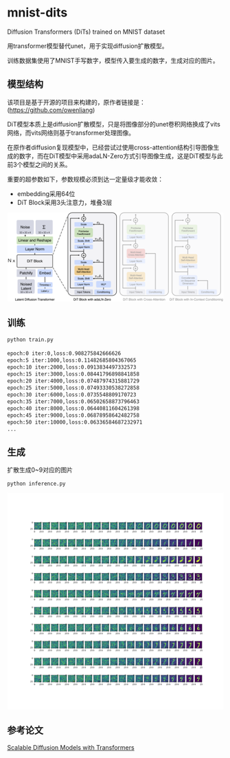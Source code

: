 # mnist-dits

Diffusion Transformers (DiTs) trained on MNIST dataset

用transformer模型替代unet，用于实现diffusion扩散模型。

训练数据集使用了MNIST手写数字，模型传入要生成的数字，生成对应的图片。

## 模型结构

该项目是基于开源的项目来构建的，原作者链接是：(https://github.com/owenliang)


DiT模型本质上是diffusion扩散模型，只是将图像部分的unet卷积网络换成了vits网络，而vits网络则基于transformer处理图像。

在原作者diffusion复现模型中，已经尝试过使用cross-attention结构引导图像生成的数字，而在DiT模型中采用adaLN-Zero方式引导图像生成，这是DiT模型与此前3个模型之间的关系。

重要的超参数如下，参数规模必须到达一定量级才能收敛：

* embedding采用64位
* DiT Block采用3头注意力，堆叠3层

![](assert/dits.png)

## 训练

```
python train.py

epoch:0 iter:0,loss:0.908275842666626
epoch:5 iter:1000,loss:0.11482685804367065
epoch:10 iter:2000,loss:0.0913834497332573
epoch:15 iter:3000,loss:0.08441796898841858
epoch:20 iter:4000,loss:0.07487974315881729
epoch:25 iter:5000,loss:0.07493330538272858
epoch:30 iter:6000,loss:0.0735548809170723
epoch:35 iter:7000,loss:0.06502658873796463
epoch:40 iter:8000,loss:0.06440811604261398
epoch:45 iter:9000,loss:0.06878958642482758
epoch:50 iter:10000,loss:0.06336584687232971
...
```

## 生成

扩散生成0~9对应的图片

```
python inference.py
```

![](result/inference.png)

## 参考论文

[Scalable Diffusion Models with Transformers](https://www.wpeebles.com/DiT)